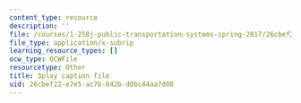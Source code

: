```yaml
---
content_type: resource
description: ''
file: /courses/1-258j-public-transportation-systems-spring-2017/26cbef22e7e5ac7b842bd0bc44aa7d08_avWOCswUJyI.srt
file_type: application/x-subrip
learning_resource_types: []
ocw_type: OCWFile
resourcetype: Other
title: 3play caption file
uid: 26cbef22-e7e5-ac7b-842b-d0bc44aa7d08
---
```

